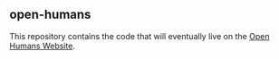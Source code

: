 ## open-humans

This repository contains the code that will eventually live on the [Open Humans
Website](http://openhumans.org/).
